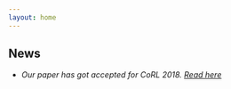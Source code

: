 ```yaml
---
layout: home
---
```

## News

* *Our paper has got accepted for CoRL 2018. [Read here](https://arxiv.org/pdf/1806.09351.pdf)*
